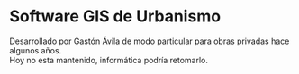 # Software GIS de Urbanismo

Desarrollado por Gastón Ávila de modo particular para obras privadas hace algunos años.  
Hoy no esta mantenido, informática podría retomarlo.   